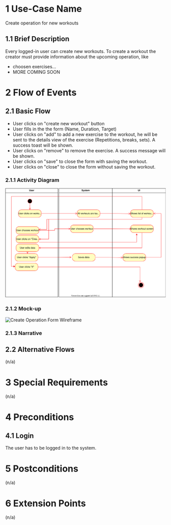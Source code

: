 # 1 Use-Case Name
Create operation for new workouts

## 1.1 Brief Description
Every logged-in user can create new workouts. To create a workout the creator must provide information about the upcoming operation, like

- choosen exercises... 
- MORE COMING SOON

# 2 Flow of Events
## 2.1 Basic Flow
- User clicks on "create new workout" button
- User fills in the the form (Name, Duration, Target)
- User clicks on "add" to add a new exercise to the workout, he will be sent to the details view of the exercise (Repetitions, breaks, sets). A success toast will be shown.
- User clicks on "remove" to remove the exercise. A success message will be shown.
- User clicks on "save" to close the form with saving the workout.
- User clicks on "close" to close the form without saving the workout.

### 2.1.1 Activity Diagram
![Organization Application Activity Diagram](./CreateWorkout.svg)

### 2.1.2 Mock-up
![Create Operation Form Wireframe](../Pictures/Wireframes/CreateOperation.png)

### 2.1.3 Narrative


## 2.2 Alternative Flows
(n/a)

# 3 Special Requirements
(n/a)

# 4 Preconditions
## 4.1 Login
The user has to be logged in to the system.

# 5 Postconditions
(n/a)
 
# 6 Extension Points
(n/a)
